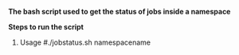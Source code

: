 **The bash script used to get the status of jobs inside a namespace**


**Steps to run the script**
 1. Usage  #./jobstatus.sh namespacename
